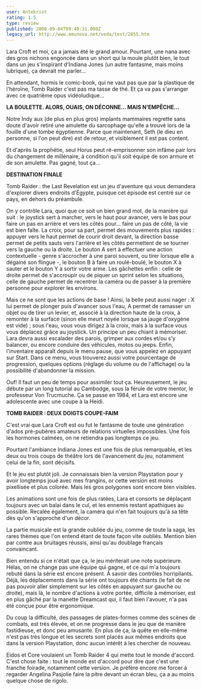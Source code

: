 ```yaml
---
user: Antekrist
rating: 1.5
type: review
published: 2008-09-04T09:40:31.000Z
legacy_url: http://www.emunova.net/veda/test/2855.htm
---
```

Lara Croft et moi, ça a jamais été le grand amour. Pourtant, une nana avec des gros nichons engoncée dans un short qui la moule plutôt bien, le tout dans un jeu s'inspirant d'Indiana Jones (un autre fantasme, mais moins lubrique), ça devrait me parler...  

En attendant, hormis le comic-book, qui ne vaut pas que par la plastique de l'héroïne, Tomb Raider c'est pas ma tasse de thé. Et ça va pas s'arranger avec ce quatrième opus vidéoludique...  

  

**LA BOULETTE. ALORS, OUAIS, ON DÉCONNE... MAIS N'EMPÊCHE...**  

Notre Indy aux (de plus en plus gros) implants mammaires regrette sans doute d'avoir retiré une amulette du sarcophage qu'elle a trouvé lors de la fouille d'une tombe égyptienne. Parce que maintenant, Seth (le dieu en personne, si l'on peut dire) est de retour, et visiblement il est pas content.  

Et d'après la prophétie, seul Horus peut ré-emprisonner son infâme pair lors du changement de millénaire, à condition qu'il soit équipé de son armure et de son amulette. Pas gagné, tout ça...  

  

**DESTINATION FINALE**  

Tomb Raider : the Last Revelation est un jeu d'aventure qui vous demandera d'explorer divers endroits d'Égypte, puisque cet épisode est centré sur ce pays, en dehors du préambule.  

On y contrôle Lara, quoi que ce soit un bien grand mot, de la manière qui suit : le joystick sert à marcher, vers le haut pour avancer, vers le bas pour faire un pas en arrière et vers les côtés pour... faire un pas de côté, la vie est bien faîte. La croix, pour sa part, permet des mouvements plus rapides : appuyer vers le haut permet de courir droit devant, la direction basse permet de petits sauts vers l'arrière et les côtés permettent de se tourner vers la gauche ou la droite. Le bouton A sert à effectuer une action contextuelle - genre s'accrocher à une paroi souvent, ou tirer lorsque elle a dégainé son flingue -, le bouton B à faire un roulé-boulé, le bouton X à sauter et le bouton Y à sortir votre arme. Les gâchettes enfin : celle de droite permet de s'accroupir ou de piquer un sprint selon les situations, celle de gauche permet de recentrer la caméra ou de passer à la première personne pour explorer les environs.  

Mais ce ne sont que les actions de base ! Ainsi, la belle peut aussi nager : X lui permet de plonger puis d'avancer sous l'eau, A permet de ramasser un objet ou de tirer un levier, et, associé à la direction haute de la croix, à remonter à la surface (sinon elle meurt noyée lorsque sa jauge d'oxygène est vide) ; sous l'eau, vous vous dirigez à la croix, mais à la surface vous vous déplacez grâce au joystick. Un principe un peu chiant à mémoriser. Lara devra aussi escalader des parois, grimper aux cordes et/ou s'y balancer, ou encore conduire des véhicules, motos ou jeeps. Enfin, l'inventaire apparaît depuis le menu pause, que vous appelez en appuyant sur Start. Dans ce menu, vous trouverez aussi votre pourcentage de progression, quelques options (réglage du volume ou de l'affichage) ou la possibilité d'abandonner la mission.  

Ouf! Il faut un peu de temps pour assimiler tout ça. Heureusement, le jeu débute par un long tutorial au Cambodge, sous la férule de votre mentor, le professeur Von Trucmuche. Ça se passe en 1984, et Lara est encore une adolescente avec une coupe à la Heidi.  

  

**TOMB RAIDER : DEUX DOIGTS COUPE-FAIM**  

C'est vrai que Lara Croft est ou fut le fantasme de toute une génération d'ados pré-pubères amateurs de relations virtuelles impossibles. Une fois les hormones calmées, on ne retiendra pas longtemps ce jeu.  

Pourtant l'ambiance Indiana Jones est une fois de plus remarquable, et les deux ou trois coups de théâtre lors de l'avancement du jeu, notamment celui de la fin, sont décisifs.  

Et le jeu est plutôt joli. Je connaissais bien la version Playstation pour y avoir longtemps joué avec mes frangins, or cette version est moins pixellisée et plus colorée. Mais les gros polygones sont encore bien visibles.  

Les animations sont une fois de plus ratées, Lara et consorts se déplaçant toujours avec un balai dans le cul, et les ennemis restant apathiques au possible. Recalée également, la caméra qui n'en fait toujours qu'à sa tête dès qu'on s'approche d'un décor.  

La partie musicale est la grande oubliée du jeu, comme de toute la saga, les rares thèmes que l'on entend étant de toute façon vite oubliés. Mention bien par contre aux bruitages réussis, ainsi qu'au doublage français convaincant.  

  

Bien entendu si ce n'était que ça, le jeu mériterait une note supérieure. Hélas, on ne change pas une équipe qui gagne, et ce qui m'a toujours rebuté dans la série est encore présent. À savoir des contrôles horripilants. Déjà, les déplacements dans la série ont toujours été chiants (le fait de ne pas pouvoir aller simplement sur les côtés en appuyant sur gauche ou droite), mais là, le nombre d'actions à votre portée, difficile à mémoriser, est en plus gâché par la manette Dreamcast qui, il faut bien l'avouer, n'a pas été conçue pour être ergonomique.  

Du coup la difficulté, des passages de plates-formes comme des scènes de combats, est très élevée, et on ne progresse dans le jeu que de manière fastidieuse, et donc peu amusante. En plus de ça, la quête en elle-même n'est pas très longue et les secrets sont placés aux mêmes endroits que dans la version Playstation, donc aucun intérêt à les chercher de nouveau.  

  

Eidos et Core voulaient un Tomb Raider 4 qui mette tout le monde d'accord. C'est chose faite : tout le monde est d'accord pour dire que c'est une franche foirade, notamment cette version. Je préfère encore me forcer à regarder Angelina Pasjolie faire la pitre devant un écran bleu, ça a au moins quelque chose de rigolo.